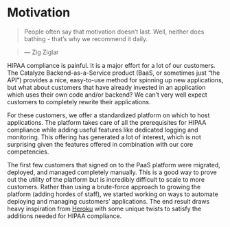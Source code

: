 # Motivation

>   People often say that motivation doesn’t last. Well, neither does bathing - that’s why we recommend it daily.

>   — Zig Ziglar

HIPAA compliance is painful. It is a major effort for a lot of our customers. The Catalyze Backend-as-a-Service product (BaaS, or sometimes just “the API”) provides a nice, easy-to-use method for spinning up new applications, but what about customers that have already invested in an application which uses their own code and/or backend? We can’t very well expect customers to completely rewrite their applications.

For these customers, we offer a standardized platform on which to host applications.  The platform takes care of all the prerequisites for HIPAA compliance while adding useful features like dedicated logging and monitoring. This offering has generated a lot of interest, which is not surprising given the features offered in combination with our core competencies.

The first few customers that signed on to the PaaS platform were migrated, deployed, and managed completely manually. This is a good way to prove out the utility of the platform but is incredibly difficult to scale to more customers.  Rather than using a brute-force approach to growing the platform (adding hordes of staff), we started working on ways to automate deploying and managing customers’ applications. The end result draws heavy inspiration from [Heroku][1] with some unique twists to satisfy the additions needed for HIPAA compliance.

[1]: <http://www.heroku.com>

